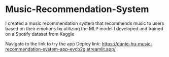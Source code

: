 # Music-Recommendation-System

I created a music recommendation system that recommends music to users based on their emotions by utilizing the MLP model I developed and trained on a Spotify dataset from Kaggle

Navigate to the link to try the app
Deploy link: https://dante-hu-music-recommendation-system-app-evcb2g.streamlit.app/
